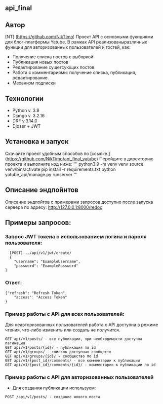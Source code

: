 ## api_final
## Автор
[NT] (https://github.com/NikTimo)
Проект API с основными фукнциями для блог-платформы Yatube. В рамках API реализованыразличные функции для авторизованных пользователей и гостей, как:
- Получение списка постов с выборкой
- Публикация новых постов
- Редактирование сущетсующих постов
- Работа с комментариями: получение списка, публикация, редактирование.
- Механизм подписки
## Технологии
- Python v. 3.9
- Django v. 3.2.16
- DRF v.3.14.0
- Djoser + JWT

## Установка и запуск
Скачайте проект удобным способов по [ссылке.] (https://github.com/NikTimo/api_final_yatube)
Перейдите в директорию проекта и выполните код ниже:
'''
python3.9 -m venv venv
source venv/bin/activate
pip install -r requirements.txt
python yatube_api/manage.py runserver
'''
## Описание эндпойнтов
Описание эндпойтов с примерами запросов доступно после запуска сервера по адресу:
http://127.0.0.1:8000/redoc

## Примеры запросов:
### Запрос JWT токена с использованием логина и пароля пользователя:
```
  [POST].../api/v1/jwt/create/
  {
    "username": "ExampleUsername",
    "password": "ExamplePassword"
}
```
### Ответ:
```
{"refresh": "Refresh Token",
    "access": "Access Token"
}
```
### Пример работы с API для всех пользователей:

Для неавторизованных пользователей работа с API доступна в режиме чтения, что-либо изменить или создать не получится.

```
GET api/v1/posts/ - все публикации, при необходимости доступна пагинация
GET api/v1/posts/{id}/ - публикация по id
GET api/v1/groups/ - спискок доступных сообществ
GET api/v1/groups/{id}/ - сообщество по id
GET api/v1/{post_id}/comments/ - все комментарии к публикации
GET api/v1/{post_id}/comments/{id}/ - комментарии к публикации по id
```
### Пример работы с API для авторизованных пользователей

- Для создания публикации используем:

```
POST /api/v1/posts/ - создание нового поста
```


